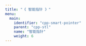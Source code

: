 ```yaml
---
title: "《 智能指针 》"
menu:
  main:
    identifier: "cpp-smart-pointer"
    parent: "cpp-stl"
    name: "智能指针"
    weight: 6
---
```


